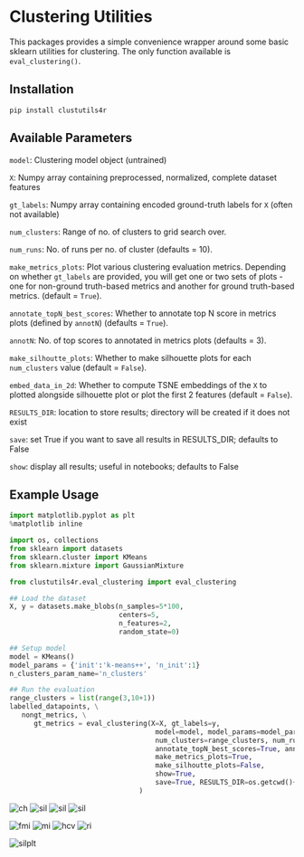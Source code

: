 # Clustering Utilities

This packages provides a simple convenience wrapper around some basic sklearn utilities for clustering. The only function available is `eval_clustering()`.

## Installation
`pip install clustutils4r`

## Available Parameters

`model`: Clustering model object (untrained)

`X`: Numpy array containing preprocessed, normalized, complete dataset features

`gt_labels`: Numpy array containing encoded ground-truth labels for `X` (often not available)

`num_clusters`: Range of no. of clusters to grid search over.

`num_runs`: No. of runs per no. of cluster (defaults = 10).

`make_metrics_plots`: Plot various clustering evaluation metrics. Depending on whether `gt_labels` are provided, you will get one or two sets of plots - one for non-ground truth-based metrics and another for ground truth-based metrics. (default = `True`).

`annotate_topN_best_scores`: Whether to annotate top N score in metrics plots (defined by `annotN`) (defaults = `True`).

`annotN`: No. of top scores to annotated in metrics plots (defaults = 3).

`make_silhoutte_plots`: Whether to make silhouette plots for each `num_clusters` value (default = `False`).

`embed_data_in_2d`: Whether to compute TSNE embeddings of the `X` to plotted alongside silhouette plot or plot the first 2 features (default = `False`).

`RESULTS_DIR`: location to store results; directory will be created if it does not exist

`save`: set True if you want to save all results in RESULTS_DIR; defaults to False

`show`: display all results; useful in notebooks; defaults to False

## Example Usage
```python
import matplotlib.pyplot as plt
%matplotlib inline

import os, collections
from sklearn import datasets
from sklearn.cluster import KMeans
from sklearn.mixture import GaussianMixture

from clustutils4r.eval_clustering import eval_clustering

## Load the dataset
X, y = datasets.make_blobs(n_samples=5*100, 
                           centers=5, 
                           n_features=2, 
                           random_state=0)

## Setup model
model = KMeans()
model_params = {'init':'k-means++', 'n_init':1}
n_clusters_param_name='n_clusters'

## Run the evaluation
range_clusters = list(range(3,10+1))
labelled_datapoints, \
   nongt_metrics, \
      gt_metrics = eval_clustering(X=X, gt_labels=y,
                                    model=model, model_params=model_params, n_clusters_param_name=n_clusters_param_name,
                                    num_clusters=range_clusters, num_runs=10,
                                    annotate_topN_best_scores=True, annotN=3,
                                    make_metrics_plots=True,
                                    make_silhoutte_plots=False,
                                    show=True, 
                                    save=True, RESULTS_DIR=os.getcwd()+'/results',
                                )

```

![ch](tests/example_clustering/results/nongt_metrics_plots/cal_har.png)
![sil](tests/example_clustering/results/nongt_metrics_plots/dav_bou.png)
![sil](tests/example_clustering/results/nongt_metrics_plots/hopkn.png)
![sil](tests/example_clustering/results/nongt_metrics_plots/sil.png)

<!-- ![ch](https://github.com/rutujagurav/clustutils4r/blob/main/tests/example_clustering/results/nongt_metrics_plots/cal_har.png)
![sil](https://github.com/rutujagurav/clustutils4r/blob/main/tests/example_clustering/results/nongt_metrics_plots/dav_bou.png)
![sil](https://github.com/rutujagurav/clustutils4r/blob/main/tests/example_clustering/results/nongt_metrics_plots/hopkn.png)
![sil](https://github.com/rutujagurav/clustutils4r/blob/main/tests/example_clustering/results/nongt_metrics_plots/sil.png) -->

![fmi](tests/example_clustering/results/gt_metrics_plots/fmi.png)
![mi](tests/example_clustering/results/gt_metrics_plots/mutual_info.png)
![hcv](tests/example_clustering/results/gt_metrics_plots/hcv.png)
![ri](tests/example_clustering/results/gt_metrics_plots/rand_index.png)

<!-- ![fmi](https://github.com/rutujagurav/clustutils4r/blob/main/tests/example_clustering/results/gt_metrics_plots/fmi.png)
![mi](https://github.com/rutujagurav/clustutils4r/blob/main/tests/example_clustering/results/gt_metrics_plots/mutual_info.png)
![hcv](https://github.com/rutujagurav/clustutils4r/blob/main/tests/example_clustering/results/gt_metrics_plots/hcv.png)
![ri](https://github.com/rutujagurav/clustutils4r/blob/main/tests/example_clustering/results/gt_metrics_plots/rand_index.png) -->

![silplt](tests/example_clustering/results/silhouette_plots/5_silhouette_plot.png)

<!-- ![silplt](https://github.com/rutujagurav/clustutils4r/blob/main/tests/example_clustering/results/silhouette_plots/10_silhouette_plot.png) -->